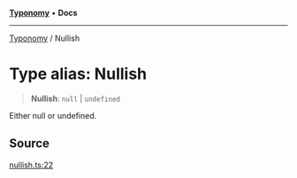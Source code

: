 [**Typonomy**](../README.md) • **Docs**

***

[Typonomy](../globals.md) / Nullish

# Type alias: Nullish

> **Nullish**: `null` \| `undefined`

Either null or undefined.

## Source

[nullish.ts:22](https://github.com/softcraft-development/typonomy/blob/ed5b4a5fbf166e1697c202a3763530b08ec3fe05/src/nullish.ts#L22)
